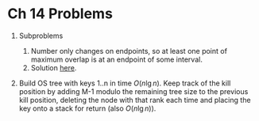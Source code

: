 # Ch 14 Problems

1. Subproblems
   1. Number only changes on endpoints, so at least one point of maximum overlap is at an endpoint of some interval.
   2. Solution [here](https://rqlbub.wordpress.com/2014/01/05/interval-tree-point-of-maximum-overlap/).
   
2. Build OS tree with keys 1..n in time $O(n\lg n)$. Keep track of the kill position by adding M-1 modulo the remaining tree size to the previous kill position, deleting the node with that rank each time and placing the key onto a stack for return (also $O(n\lg n)$).